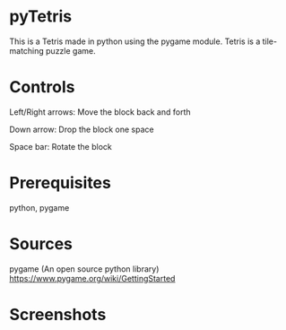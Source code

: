 # pyTetris

This is a Tetris made in python using the pygame module. Tetris is a tile-matching puzzle game.


# Controls

Left/Right arrows: Move the block back and forth

Down arrow: Drop the block one space

Space bar: Rotate the block


# Prerequisites

python, pygame


# Sources

pygame (An open source python library) https://www.pygame.org/wiki/GettingStarted


# Screenshots

